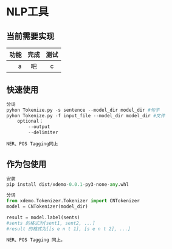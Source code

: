 # NLP工具

## 当前需要实现

 功能|完成|测试   
 -:|:-:|:-:  
 a|吧|c  



## 快速使用
```python
分词
pyhon Tokenize.py -s sentence --model_dir model_dir #句子
pyhon Tokenize.py -f input_file --model_dir model_dir #文件
    optional：
        --output
        --delimiter
        
NER、POS Tagging同上

```

## 作为包使用

```python
安装
pip install dist/xdemo-0.0.1-py3-none-any.whl

分词
from xdemo.Tokenizer.Tokenizer import CNTokenizer
model = CNTokenizer(model_dir)

result = model.label(sents)
#sents 的格式为[sent1, sent2, ...]
#result 的格式为[[s e n t 1], [s e n t 2], ...]

NER、POS Tagging 同上。
```


